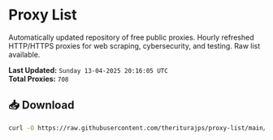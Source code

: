 # Proxy List

Automatically updated repository of free public proxies. Hourly refreshed HTTP/HTTPS proxies for web scraping, cybersecurity, and testing. Raw list available.

**Last Updated:** `Sunday 13-04-2025 20:16:05 UTC`  
**Total Proxies:** `708`

## 📥 Download
```bash
curl -O https://raw.githubusercontent.com/theriturajps/proxy-list/main/proxies.txt
